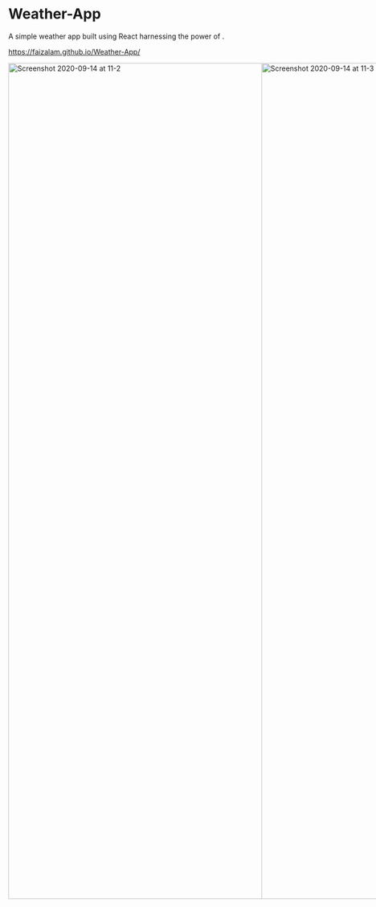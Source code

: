 # Weather-App
A simple weather app built using React harnessing the power of . 

https://faizalam.github.io/Weather-App/
<div style="display:flex">
<img width="1665" alt="Screenshot 2020-09-14 at 11-2" src="https://user-images.githubusercontent.com/21370009/93054166-95f2f680-f686-11ea-9680-6cf6c026874f.png" >
<img width="1665" alt="Screenshot 2020-09-14 at 11-3" src="https://user-images.githubusercontent.com/21370009/93054288-bc189680-f686-11ea-8ebc-9b8eaf4870fd.png">
<img width="1666" alt="Screenshot 2020-09-14 at 11" src="https://user-images.githubusercontent.com/21370009/93054330-c9358580-f686-11ea-8fdf-6285a31b75e5.png">
</div>

